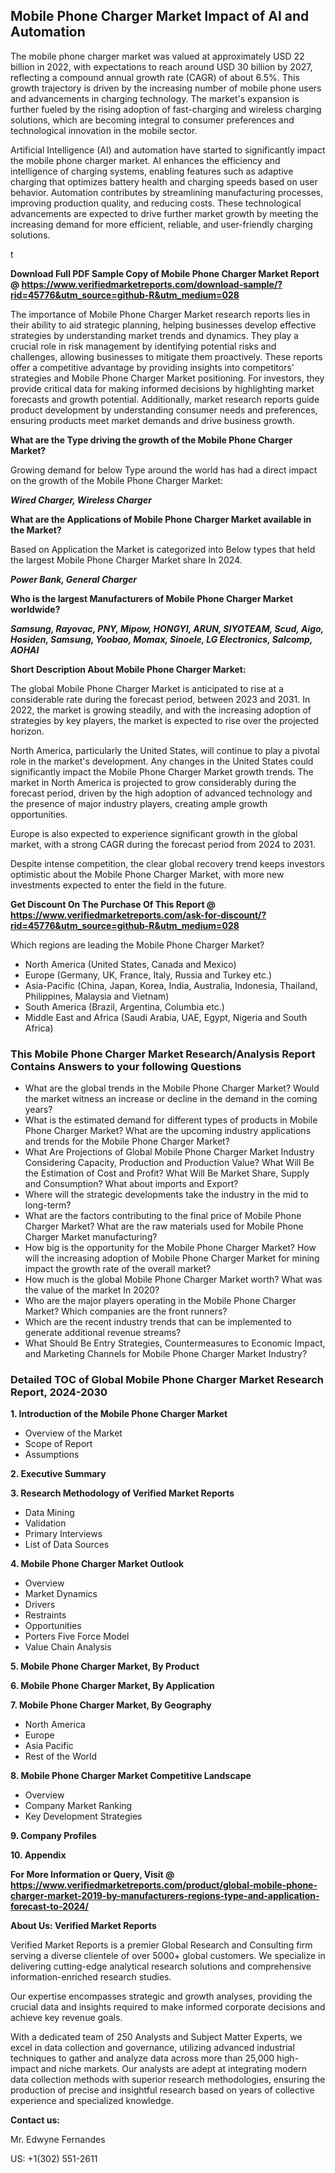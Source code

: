 <h2>Mobile Phone Charger Market Impact of AI and Automation</h2><p>The mobile phone charger market was valued at approximately USD 22 billion in 2022, with expectations to reach around USD 30 billion by 2027, reflecting a compound annual growth rate (CAGR) of about 6.5%. This growth trajectory is driven by the increasing number of mobile phone users and advancements in charging technology. The market's expansion is further fueled by the rising adoption of fast-charging and wireless charging solutions, which are becoming integral to consumer preferences and technological innovation in the mobile sector.</p><p>Artificial Intelligence (AI) and automation have started to significantly impact the mobile phone charger market. AI enhances the efficiency and intelligence of charging systems, enabling features such as adaptive charging that optimizes battery health and charging speeds based on user behavior. Automation contributes by streamlining manufacturing processes, improving production quality, and reducing costs. These technological advancements are expected to drive further market growth by meeting the increasing demand for more efficient, reliable, and user-friendly charging solutions.</p>t</p><p id="" class=""><strong>Download Full PDF Sample Copy of Mobile Phone Charger Market Report @ <a href="https://www.verifiedmarketreports.com/download-sample/?rid=45776&utm_source=github-R&utm_medium=028" target="_blank">https://www.verifiedmarketreports.com/download-sample/?rid=45776&utm_source=github-R&utm_medium=028</a></strong></p><p>The importance of&nbsp;Mobile Phone Charger Market research reports lies in their ability to aid strategic planning, helping businesses develop effective strategies by understanding market trends and dynamics. They play a crucial role in risk management by identifying potential risks and challenges, allowing businesses to mitigate them proactively. These reports offer a competitive advantage by providing insights into competitors' strategies and Mobile Phone Charger Market positioning. For investors, they provide critical data for making informed decisions by highlighting market forecasts and growth potential. Additionally, market research reports guide product development by understanding consumer needs and preferences, ensuring products meet market demands and drive business growth.</p><p><strong>What are the&nbsp;Type driving the growth of the Mobile Phone Charger Market?</strong></p><p id="" class="">Growing demand for below Type around the world has had a direct impact on the growth of the Mobile Phone Charger Market:</p><em><strong>Wired Charger, Wireless Charger</strong></em></p><strong>What are the&nbsp;Applications&nbsp;of Mobile Phone Charger Market available in the Market?</strong></p><p id="" class="">Based on Application the Market is categorized into Below types that held the largest Mobile Phone Charger Market share In 2024.</p><em><strong>Power Bank, General Charger</strong></em></p><strong>Who is the largest Manufacturers of Mobile Phone Charger Market worldwide?</strong></p><p><em><strong>Samsung, Rayovac, PNY, Mipow, HONGYI, ARUN, SIYOTEAM, Scud, Aigo, Hosiden, Samsung, Yoobao, Momax, Sinoele, LG Electronics, Salcomp, AOHAI</strong></em></p><p id="" class=""><strong>Short Description About Mobile Phone Charger Market:</strong></p><p>The global Mobile Phone Charger Market is anticipated to rise at a considerable rate during the forecast period, between 2023 and 2031. In 2022, the market is growing steadily, and with the increasing adoption of strategies by key players, the market is expected to rise over the projected horizon.</p><p>North America, particularly the United States, will continue to play a pivotal role in the market's development. Any changes in the United States could significantly impact the Mobile Phone Charger Market growth trends. The market in North America is projected to grow considerably during the forecast period, driven by the high adoption of advanced technology and the presence of major industry players, creating ample growth opportunities.</p><p>Europe is also expected to experience significant growth in the global market, with a strong CAGR during the forecast period from 2024 to 2031.</p><p>Despite intense competition, the clear global recovery trend keeps investors optimistic about the Mobile Phone Charger Market, with more new investments expected to enter the field in the future.</p><p id="" class=""><strong>Get Discount On The Purchase Of This Report @ <a href="https://www.verifiedmarketreports.com/ask-for-discount/?rid=45776&utm_source=github-R&utm_medium=028" target="_blank">https://www.verifiedmarketreports.com/ask-for-discount/?rid=45776&utm_source=github-R&utm_medium=028</a></strong></p>Which regions are leading the Mobile Phone Charger Market?</p><ul><li>North America (United States, Canada and Mexico)</li><li>Europe (Germany, UK, France, Italy, Russia and Turkey etc.)</li><li>Asia-Pacific (China, Japan, Korea, India, Australia, Indonesia, Thailand, Philippines, Malaysia and Vietnam)</li><li>South America (Brazil, Argentina, Columbia etc.)</li><li>Middle East and Africa (Saudi Arabia, UAE, Egypt, Nigeria and South Africa)</li></ul><h3 id="" class="">This Mobile Phone Charger Market Research/Analysis Report Contains Answers to your following Questions</h3><ul><li>What are the global trends in the Mobile Phone Charger Market? Would the market witness an increase or decline in the demand in the coming years?</li><li>What is the estimated demand for different types of products in Mobile Phone Charger Market? What are the upcoming industry applications and trends for the Mobile Phone Charger Market?</li><li>What Are Projections of Global Mobile Phone Charger Market Industry Considering Capacity, Production and Production Value? What Will Be the Estimation of Cost and Profit? What Will Be Market Share, Supply and Consumption? What about imports and Export?</li><li>Where will the strategic developments take the industry in the mid to long-term?</li><li>What are the factors contributing to the final price of Mobile Phone Charger Market? What are the raw materials used for Mobile Phone Charger Market manufacturing?</li><li>How big is the opportunity for the Mobile Phone Charger Market? How will the increasing adoption of Mobile Phone Charger Market for mining impact the growth rate of the overall market?</li><li>How much is the global Mobile Phone Charger Market worth? What was the value of the market In 2020?</li><li>Who are the major players operating in the Mobile Phone Charger Market? Which companies are the front runners?</li><li>Which are the recent industry trends that can be implemented to generate additional revenue streams?</li><li>What Should Be Entry Strategies, Countermeasures to Economic Impact, and Marketing Channels for Mobile Phone Charger Market Industry?</li></ul><h3 id="" class="">Detailed TOC of Global Mobile Phone Charger Market Research Report, 2024-2030</h3><p id="" class=""><strong>1. Introduction of the Mobile Phone Charger Market</strong></p><ul><li>Overview of the Market</li><li>Scope of Report</li><li>Assumptions</li></ul><p id="" class=""><strong>2. Executive Summary</strong></p><p id="" class=""><strong>3. Research Methodology of Verified Market Reports</strong></p><ul><li>Data Mining</li><li>Validation</li><li>Primary Interviews</li><li>List of Data Sources</li></ul><p id="" class=""><strong>4. Mobile Phone Charger Market Outlook</strong></p><ul><li>Overview</li><li>Market Dynamics</li><li>Drivers</li><li>Restraints</li><li>Opportunities</li><li>Porters Five Force Model</li><li>Value Chain Analysis</li></ul><p id="" class=""><strong>5. Mobile Phone Charger Market, By Product</strong></p><p id="" class=""><strong>6. Mobile Phone Charger Market, By Application</strong></p><p id="" class=""><strong>7. Mobile Phone Charger Market, By Geography</strong></p><ul><li>North America</li><li>Europe</li><li>Asia Pacific</li><li>Rest of the World</li></ul><p id="" class=""><strong>8. Mobile Phone Charger Market Competitive Landscape</strong></p><ul><li>Overview</li><li>Company Market Ranking</li><li>Key Development Strategies</li></ul><p id="" class=""><strong>9. Company Profiles</strong></p><p id="" class=""><strong>10. Appendix</strong></p><p id="" class=""><strong>For More Information or Query, Visit @ <a href="https://www.verifiedmarketreports.com/product/global-mobile-phone-charger-market-2019-by-manufacturers-regions-type-and-application-forecast-to-2024/" target="_blank">https://www.verifiedmarketreports.com/product/global-mobile-phone-charger-market-2019-by-manufacturers-regions-type-and-application-forecast-to-2024/</a></strong></p><p id="" class=""><strong>About Us: Verified Market Reports</strong></p><p id="" class="">Verified Market Reports is a premier Global Research and Consulting firm serving a diverse clientele of over 5000+ global customers. We specialize in delivering cutting-edge analytical research solutions and comprehensive information-enriched research studies.</p><p id="" class="">Our expertise encompasses strategic and growth analyses, providing the crucial data and insights required to make informed corporate decisions and achieve key revenue goals.</p><p id="" class="">With a dedicated team of 250 Analysts and Subject Matter Experts, we excel in data collection and governance, utilizing advanced industrial techniques to gather and analyze data across more than 25,000 high-impact and niche markets. Our analysts are adept at integrating modern data collection methods with superior research methodologies, ensuring the production of precise and insightful research based on years of collective experience and specialized knowledge.</p><p id="" class=""><strong>Contact us:</strong></p><p id="" class="">Mr. Edwyne Fernandes</p><p id="" class="">US: +1(302) 551-2611</p>